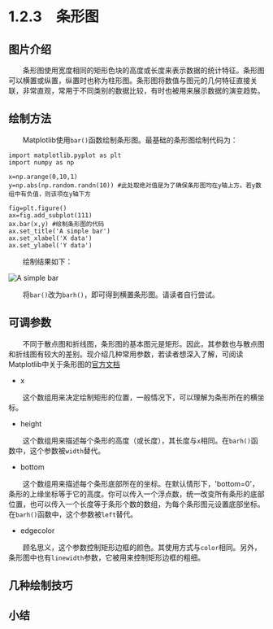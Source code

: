 # 1.2.3&emsp;条形图
## 图片介绍
&emsp;&emsp;条形图使用宽度相同的矩形色块的高度或长度来表示数据的统计特征。条形图可以横置或纵置，纵置时也称为柱形图。条形图将数值与图元的几何特征直接关联，非常直观，常用于不同类别的数据比较，有时也被用来展示数据的演变趋势。
## 绘制方法
&emsp;&emsp;Matplotlib使用`bar()`函数绘制条形图。最基础的条形图绘制代码为：

```
import matplotlib.pyplot as plt
import numpy as np

x=np.arange(0,10,1)
y=np.abs(np.random.randn(10)) #此处取绝对值是为了确保条形图均在y轴上方。若y数组中有负值，则该项在y轴下方

fig=plt.figure()
ax=fig.add_subplot(111)
ax.bar(x,y) #绘制条形图的代码
ax.set_title('A simple bar')
ax.set_xlabel('X data')
ax.set_ylabel('Y data')
```

&emsp;&emsp;绘制结果如下：

![A simple bar]()

&emsp;&emsp;将`bar()`改为`barh()`，即可得到横置条形图。请读者自行尝试。

## 可调参数
&emsp;&emsp;不同于散点图和折线图，条形图的基本图元是矩形。因此，其参数也与散点图和折线图有较大的差别。现介绍几种常用参数，若读者想深入了解，可阅读Matplotlib中关于条形图的[官方文档](https://matplotlib.org/api/_as_gen/matplotlib.pyplot.bar.html)

* x

&emsp;&emsp;这个数组用来决定绘制矩形的位置，一般情况下，可以理解为条形所在的横坐标。

* height

&emsp;&emsp;这个数组用来描述每个条形的高度（或长度），其长度与`x`相同。在`barh()`函数中，这个参数被`width`替代。

* bottom

&emsp;&emsp;这个数组用来描述每个条形底部所在的坐标。在默认情形下，'bottom=0'，条形的上缘坐标等于它的高度。你可以传入一个浮点数，统一改变所有条形的底部位置，也可以传入一个长度等于条形个数的数组，为每个条形图元设置底部坐标。在`barh()`函数中，这个参数被`left`替代。

* edgecolor

&emsp;&emsp;顾名思义，这个参数控制矩形边框的颜色。其使用方式与`color`相同。另外，条形图中也有`linewidth`参数，它被用来控制矩形边框的粗细。

## 几种绘制技巧




## 小结
